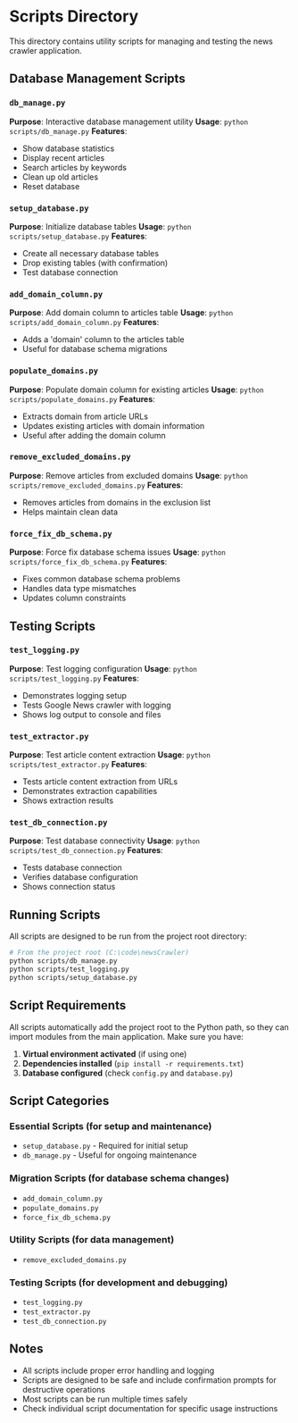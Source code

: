 # Scripts Directory

This directory contains utility scripts for managing and testing the news crawler application.

## Database Management Scripts

### `db_manage.py`
**Purpose**: Interactive database management utility
**Usage**: `python scripts/db_manage.py`
**Features**:
- Show database statistics
- Display recent articles
- Search articles by keywords
- Clean up old articles
- Reset database

### `setup_database.py`
**Purpose**: Initialize database tables
**Usage**: `python scripts/setup_database.py`
**Features**:
- Create all necessary database tables
- Drop existing tables (with confirmation)
- Test database connection

### `add_domain_column.py`
**Purpose**: Add domain column to articles table
**Usage**: `python scripts/add_domain_column.py`
**Features**:
- Adds a 'domain' column to the articles table
- Useful for database schema migrations

### `populate_domains.py`
**Purpose**: Populate domain column for existing articles
**Usage**: `python scripts/populate_domains.py`
**Features**:
- Extracts domain from article URLs
- Updates existing articles with domain information
- Useful after adding the domain column

### `remove_excluded_domains.py`
**Purpose**: Remove articles from excluded domains
**Usage**: `python scripts/remove_excluded_domains.py`
**Features**:
- Removes articles from domains in the exclusion list
- Helps maintain clean data

### `force_fix_db_schema.py`
**Purpose**: Force fix database schema issues
**Usage**: `python scripts/force_fix_db_schema.py`
**Features**:
- Fixes common database schema problems
- Handles data type mismatches
- Updates column constraints

## Testing Scripts

### `test_logging.py`
**Purpose**: Test logging configuration
**Usage**: `python scripts/test_logging.py`
**Features**:
- Demonstrates logging setup
- Tests Google News crawler with logging
- Shows log output to console and files

### `test_extractor.py`
**Purpose**: Test article content extraction
**Usage**: `python scripts/test_extractor.py`
**Features**:
- Tests article content extraction from URLs
- Demonstrates extraction capabilities
- Shows extraction results

### `test_db_connection.py`
**Purpose**: Test database connectivity
**Usage**: `python scripts/test_db_connection.py`
**Features**:
- Tests database connection
- Verifies database configuration
- Shows connection status

## Running Scripts

All scripts are designed to be run from the project root directory:

```bash
# From the project root (C:\code\newsCrawler)
python scripts/db_manage.py
python scripts/test_logging.py
python scripts/setup_database.py
```

## Script Requirements

All scripts automatically add the project root to the Python path, so they can import modules from the main application. Make sure you have:

1. **Virtual environment activated** (if using one)
2. **Dependencies installed** (`pip install -r requirements.txt`)
3. **Database configured** (check `config.py` and `database.py`)

## Script Categories

### **Essential Scripts** (for setup and maintenance)
- `setup_database.py` - Required for initial setup
- `db_manage.py` - Useful for ongoing maintenance

### **Migration Scripts** (for database schema changes)
- `add_domain_column.py`
- `populate_domains.py`
- `force_fix_db_schema.py`

### **Utility Scripts** (for data management)
- `remove_excluded_domains.py`

### **Testing Scripts** (for development and debugging)
- `test_logging.py`
- `test_extractor.py`
- `test_db_connection.py`

## Notes

- All scripts include proper error handling and logging
- Scripts are designed to be safe and include confirmation prompts for destructive operations
- Most scripts can be run multiple times safely
- Check individual script documentation for specific usage instructions 